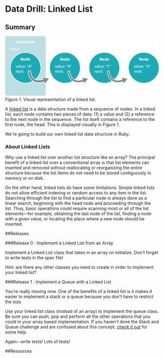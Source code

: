 # Data Drill: Linked List


## Summary
![linked list image](readme-assets/linked_list.png)  
*Figure 1*. Visual representation of a linked list.

A [linked list][wikipedia linked list] is a data structure made from a sequence of nodes.  In a linked list, each node contains two pieces of data: (1) a value and (2) a reference to the next node in the sequence.  The list itself contains a reference to the first node, the head.  This is displayed visually in Figure 1.

We're going to build our own linked list data structure in Ruby.


### About Linked Lists
Why use a linked list over another list structure like an array?  The principal benefit of a linked list over a conventional array is that list elements can inserted and removed without reallocating or reorganizing the entire structure because the list items do not need to be stored contiguously in memory or on disk.

On the other hand, linked lists do have some limitations.  Simple linked lists do not allow efficient indexing or random access to any item in the list.  Searching through the list to find a particular node is always done as a linear search, beginning with the head node and proceeding through the list.  Thus, basic operations could require scanning most or all of the list elements—for example, obtaining the last node of the list, finding a node with a given value, or locating the place where a new node should be inserted.


##Releases

###Release 0 : Implement a Linked List from an Array

Implement a Linked List class that takes in an array on initialize. Don't forget to write tests in the spec file!

Hint: are there any other classes you need to create in order to implement your linked list?

###Release 1 : Implement a Queue with a Linked List

You're really moving now. One of the benefits of a linked list is it makes it easier to implement a stack or a queue because you don't have to restrict the size.

Use your linked list class (instead of an array) to implement the queue class. Be sure you can push, pop and perform all the other operations that you could in your array based implementation.  If you haven't done the Stack and Queue challenge and are confused about this concept, [check it out](https://github.com/fireflies-2014/data-drill-stack-and-queue-challenge) for some help.

Again--write tests! Lots of tests!

<!-- ##Optimize Your Learning -->

##Resources


[wikipedia linked list]: http://en.wikipedia.org/wiki/Linked_list
